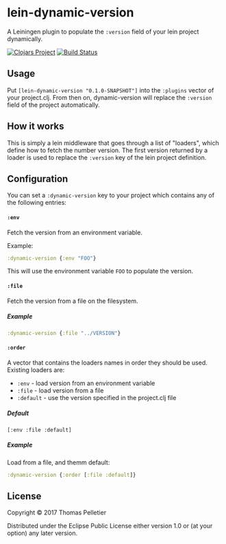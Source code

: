 # lein-dynamic-version

A Leiningen plugin to populate the `:version` field of your lein project dynamically.

[![Clojars Project](https://img.shields.io/clojars/v/lein-dynamic-version.svg)](https://clojars.org/lein-dynamic-version)
[![Build Status](https://travis-ci.org/pelletier/lein-dynamic-version.svg?branch=master)](https://travis-ci.org/pelletier/lein-dynamic-version)

## Usage

Put `[lein-dynamic-version "0.1.0-SNAPSHOT"]` into the `:plugins` vector of your project.clj.
From then on, dynamic-version will replace the `:version` field of the project automatically.

## How it works

This is simply a lein middleware that goes through a list of "loaders", which define how to fetch the number version. The first version returned by a loader is used to replace the `:version` key of the lein project definition.

## Configuration

You can set a `:dynamic-version` key to your project which contains any of the following entries:

#### `:env`

Fetch the version from an environment variable.

Example:

```clj
:dynamic-version {:env "FOO"}
```

This will use the environment variable `FOO` to populate the version.

#### `:file`

Fetch the version from a file on the filesystem.

##### Example

```clj
:dynamic-version {:file "../VERSION"}
```


#### `:order`

A vector that contains the loaders names in order they should be used. Existing loaders are:

* `:env` - load version from an environment variable
* `:file` - load version from a file
* `:default` - use the version specified in the project.clj file

##### Default

`[:env :file :default]`

##### Example

Load from a file, and themm default:

```clj
:dynamic-version {:order [:file :default]}
```

## License

Copyright © 2017 Thomas Pelletier

Distributed under the Eclipse Public License either version 1.0 or (at
your option) any later version.
